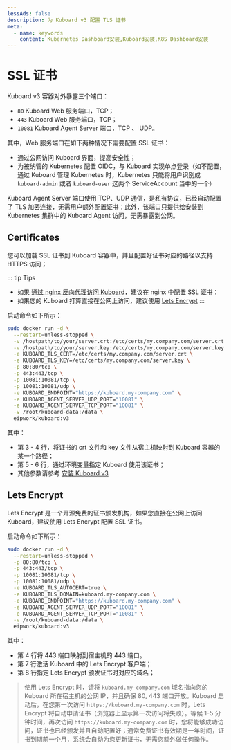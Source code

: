 ```yaml
---
lessAds: false
description: 为 Kuboard v3 配置 TLS 证书
meta:
  - name: keywords
    content: Kubernetes Dashboard安装,Kuboard安装,K8S Dashboard安装
---
```


# SSL 证书

<AdSenseTitle/>

Kuboard v3 容器对外暴露三个端口：
* `80` Kuboard Web 服务端口，TCP；
* `443` Kuboard Web 服务端口，TCP；
* `10081` Kuboard Agent Server 端口，TCP 、 UDP。

其中，Web 服务端口在如下两种情况下需要配置 SSL 证书：
  * 通过公网访问 Kuboard 界面，提高安全性；
  * 为被纳管的 Kubernetes 配置 OIDC，与 Kuboard 实现单点登录（如不配置，通过 Kuboard 管理 Kubernetes 时，Kubernetes 只能将用户识别成 `kuboard-admin` 或者 `kuboard-user` 这两个 ServiceAccount 当中的一个）

Kuboard Agent Server 端口使用 TCP、UDP 通信，是私有协议，已经自动配置了 TLS 加密连接，无需用户额外配置证书；此外，该端口只提供给安装到 Kubernetes 集群中的 Kuboard Agent 访问，无需暴露到公网。

## Certificates

您可以加载 SSL 证书到 Kuboard 容器中，并且配置好证书对应的路径以支持 HTTPS 访问；

::: tip Tips
* 如果 [通过 nginx 反向代理访问 Kuboard](./v3-proxy.html)，建议在 nginx 中配置 SSL 证书；
* 如果您的 Kuboard 打算直接在公网上访问，建议使用 [Lets Encrypt](#lets-encrypt)
:::

启动命令如下所示：

```sh {3-6}
sudo docker run -d \
  --restart=unless-stopped \
  -v /hostpath/to/your/server.crt:/etc/certs/my.company.com/server.crt \
  -v /hostpath/to/your/server.key:/etc/certs/my.company.com/server.key \
  -e KUBOARD_TLS_CERT=/etc/certs/my.company.com/server.crt \
  -e KUBOARD_TLS_KEY=/etc/certs/my.company.com/server.key \
  -p 80:80/tcp \
  -p 443:443/tcp \
  -p 10081:10081/tcp \
  -p 10081:10081/udp \
  -e KUBOARD_ENDPOINT="https://kuboard.my-company.com" \
  -e KUBOARD_AGENT_SERVER_UDP_PORT="10081" \
  -e KUBOARD_AGENT_SERVER_TCP_PORT="10081" \
  -v /root/kuboard-data:/data \
  eipwork/kuboard:v3
```

其中：
* 第 3 - 4 行，将证书的 crt 文件和 key 文件从宿主机映射到 Kuboard 容器的某一个路径；
* 第 5 - 6 行，通过环境变量指定 Kuboard 使用该证书；
* 其他参数请参考 [安装 Kuboard v3](./install-built-in.html)


## Lets Encrypt

Lets Encrypt 是一个开源免费的证书颁发机构，如果您直接在公网上访问 Kuboard，建议使用 Lets Encrypt 配置 SSL 证书。

启动命令如下所示：

```sh {4,7,8}
sudo docker run -d \
  --restart=unless-stopped \
  -p 80:80/tcp \
  -p 443:443/tcp \
  -p 10081:10081/tcp \
  -p 10081:10081/udp \
  -e KUBOARD_TLS_AUTOCERT=true \
  -e KUBOARD_TLS_DOMAIN=kuboard.my-company.com \
  -e KUBOARD_ENDPOINT="https://kuboard.my-company.com" \
  -e KUBOARD_AGENT_SERVER_UDP_PORT="10081" \
  -e KUBOARD_AGENT_SERVER_TCP_PORT="10081" \
  -v /root/kuboard-data:/data \
  eipwork/kuboard:v3
```

其中：
* 第 4 行将 443 端口映射到宿主机的 443 端口。
* 第 7 行激活 Kuboard 中的 Lets Encrypt 客户端；
* 第 8 行指定 Lets Encrypt 颁发证书时对应的域名；

> 使用 Lets Encrypt 时，请将 `kuboard.my-company.com` 域名指向您的 Kuboard 所在宿主机的公网 IP，并且确保 80, 443 端口开放。Kuboard 启动后，在您第一次访问 `https://kuboard.my-company.com` 时，Lets Encrypt 将自动申请证书（浏览器上显示第一次访问将失败）。等候 1-5 分钟时间，再次访问 `https://kuboard.my-company.com` 时，您将能够成功访问，证书也已经颁发并且自动配置好；通常免费证书有效期是一年时间，证书到期前一个月，系统会自动为您更新证书，无需您额外做任何操作。
